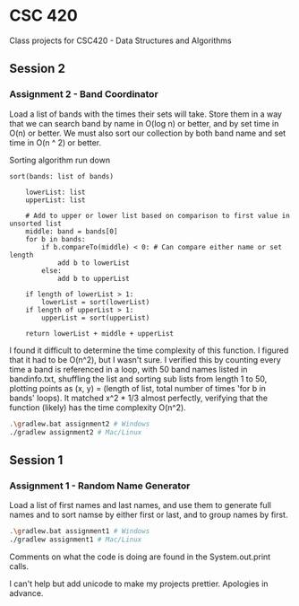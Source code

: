 # CSC 420

Class projects for CSC420 - Data Structures and Algorithms

## Session 2

### Assignment 2 - Band Coordinator

Load a list of bands with the times their sets will take. Store them in a way that we can search band by name in O(log n) or better, and by set time in O(n) or better. We must also sort our collection by both band name and set time in O(n ^ 2) or better.

Sorting algorithm run down
```pseudo
sort(bands: list of bands)

    lowerList: list
    upperList: list

    # Add to upper or lower list based on comparison to first value in unsorted list
    middle: band = bands[0]
    for b in bands:
        if b.compareTo(middle) < 0: # Can compare either name or set length
            add b to lowerList
        else:
            add b to upperList

    if length of lowerList > 1:
        lowerList = sort(lowerList)
    if length of upperList > 1:
        upperList = sort(upperList)

    return lowerList + middle + upperList
```

I found it difficult to determine the time complexity of this function. I figured that it had to be O(n^2), but I wasn't sure. I verified this by counting every time a band is referenced in a loop, with 50 band names listed in bandinfo.txt, shuffling the list and sorting sub lists from length 1 to 50, plotting points as (x, y) = (length of list, total number of times 'for b in bands' loops). It matched x^2 * 1/3 almost perfectly, verifying that the function (likely) has the time complexity O(n^2).

```sh
.\gradlew.bat assignment2 # Windows
./gradlew assignment2 # Mac/Linux
```

## Session 1

### Assignment 1 - Random Name Generator

Load a list of first names and last names, and use them to generate full names and to sort namse by either first or last, and to group names by first.

```sh
.\gradlew.bat assignment1 # Windows
./gradlew assignment1 # Mac/Linux
```

Comments on what the code is doing are found in the System.out.print calls.

I can't help but add unicode to make my projects prettier. Apologies in advance.
